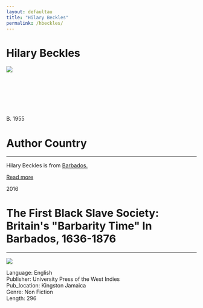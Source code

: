 ```yaml
---
layout: defaultau
title: "Hilary Beckles"
permalink: /hbeckles/
---
```

<!-- partial:index.partial.html -->
<div class="content">
    <h1>Hilary Beckles</h1>
    <div class="quote">
        <div><img src="http://t0.gstatic.com/licensed-image?q=tbn:ANd9GcR-3iAzHC5No2le1Z-gzIaUbTHbCyzSL9ygUUiSjAI-JbOQdqHTCs8VW6i_34x4bltVdvTKMv4IbYzyaRM" class="logo"></div>
    </div>
    <div class="timeline">
        <div style="padding-bottom:100px;"></div>
        <div class="block">
            <div class="date right"><p class="right"> B. 1955 </p></div>
            <div class="dot"></div>
            <div class="left first">
            <div class="author_country">
                <h1>Author Country</h1><hr>
          <div class="aclocation">  <p> Hilary Beckles is from <a href="http://localhost:4000/12">Barbados.</a></p></div>
                <div class="acreadmore"><a href="https://en.wikipedia.org/wiki/Hilary_Beckles">Read more</a></div>
            </div>
            </div>
        </div>
        <div class="block">
            <div class="date right"><p class="right">2016</p></div>
            <div class="dot"></div>
            <div class="left">
                <h1>The First Black Slave Society: Britain's "Barbarity Time" In Barbados, 1636-1876</h1><hr>
                <p><img src="https://images-na.ssl-images-amazon.com/images/I/61VlbEODsEL._SX332_BO1,204,203,200_.jpg"></p>
                <p>
                Language: English <br/>
                Publisher: University Press of the West Indies <br/>
                Pub_location: Kingston Jamaica<br/>
                Genre: Non Fiction <br/>
                Length: 296 <br/>
                </p>
            </div>
        </div>
